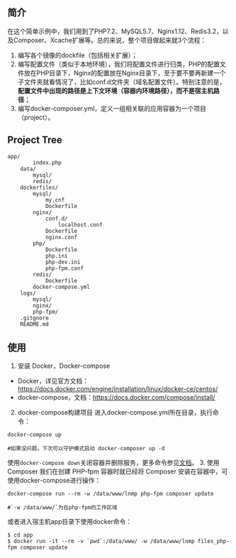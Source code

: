 ## 简介
在这个简单示例中，我们用到了PHP7.2、MySQL5.7、Nginx1.12、Redis3.2，以及Composer、Xcache扩展等。总的来说，整个项目做起来就3个流程：
1. 编写各个镜像的dockfile（包括相关扩展）；
2. 编写配置文件（类似于本地环境），我们将配置文件进行归类，PHP的配置文件放在PHP目录下，Nginx的配置放在Nginx目录下，至于要不要再新建一个子文件夹就看情况了，比如conf.d文件夹（域名配置文件）。特别注意的是，**配置文件中出现的路径是上下文环境（容器内环境路径），而不是宿主机路径**；
3. 编写docker-composer.yml，定义一组相关联的应用容器为一个项目（project）。

## Project Tree
```
app/
        index.php
    data/
        mysql/
        redis/
    dockerfiles/
        mysql/
            my.cnf
            Dockerfile
        nginx/
            conf.d/
                localhost.conf
            Dockerfile
            nginx.conf
        php/
            Dockerfile
            php.ini
            php-dev.ini
            php-fpm.conf
        redis/
            Dockerfile    
        docker-compose.yml
    logs/
        mysql/
        nginx/
        php-fpm/
    .gitgnore
    README.md
```
## 使用
1. 安装 Docker，Docker-compose
- Docker，详见官方文档：https://docs.docker.com/engine/installation/linux/docker-ce/centos/
- docker-compose，文档：https://docs.docker.com/compose/install/

2. docker-compose构建项目
进入docker-compose.yml所在目录，执行命令：
```
docker-compose up

#如果没问题，下次可以守护模式启动 docker-composer up -d
```
使用`docker-compose down`关闭容器并删除服务，更多命令参见[文档](https://yeasy.gitbook.io/docker_practice/compose/commands)。
3. 使用Composer
我们在创建 PHP-fpm 容器时就已经将 Composer 安装在容器中，可使用docker-compose进行操作：
```
docker-compose run --rm -w /data/www/lnmp php-fpm composer update

#`-w /data/www/`为在php-fpm的工作区域
```
或者进入宿主机app目录下使用docker命令：
```
$ cd app
$ docker run -it --rm -v `pwd`:/data/www/ -w /data/www/lnmp files_php-fpm composer update
```
